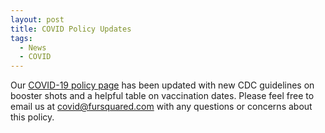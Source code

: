 ```yaml
---
layout: post
title: COVID Policy Updates
tags:
  - News
  - COVID
---
```


Our [COVID-19 policy page](/covid-policy) has been updated with new CDC guidelines on booster shots and a helpful table on vaccination dates. Please feel free to email us at [covid@fursquared.com](mailto:covid@fursquared.com) with any questions or concerns about this policy.
